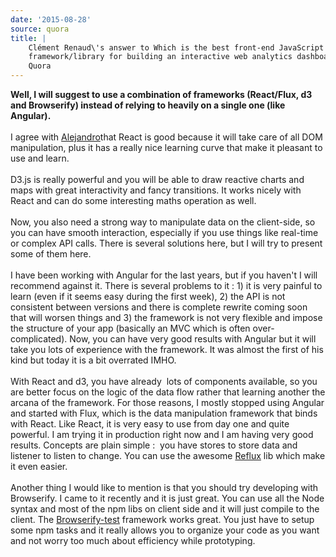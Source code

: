 ```yaml
---
date: '2015-08-28'
source: quora
title: |
    Clément Renaud\'s answer to Which is the best front-end JavaScript
    framework/library for building an interactive web analytics dashboard? -
    Quora
---
```


**Well, I will suggest to use a combination of frameworks (React/Flux,
d3 and Browserify) instead of relying to heavily on a single one (like
Angular).**\
\
I agree with
[Alejandro](http://quora.com/profile/Alejandro-Mart%C3%ADnez-12)that
React is good because it will take care of all DOM manipulation, plus it
has a really nice learning curve that make it pleasant to use and
learn.\
\
D3.js is really powerful and you will be able to draw reactive charts
and maps with great interactivity and fancy transitions. It works nicely
with React and can do some interesting maths operation as well.\
\
Now, you also need a strong way to manipulate data on the client-side,
so you can have smooth interaction, especially if you use things like
real-time or complex API calls. There is several solutions here, but I
will try to present some of them here.\
\
I have been working with Angular for the last years, but if you haven\'t
I will recommend against it. There is several problems to it : 1) it is
very painful to learn (even if it seems easy during the first week), 2)
the API is not consistent between versions and there is complete rewrite
coming soon that will worsen things and 3) the framework is not very
flexible and impose the structure of your app (basically an MVC which is
often over-complicated). Now, you can have very good results with
Angular but it will take you lots of experience with the framework. It
was almost the first of his kind but today it is a bit overrated IMHO.\
\
With React and d3, you have already  lots of components available, so
you are better focus on the logic of the data flow rather that learning
another the arcana of the framework. For those reasons, I mostly stopped
using Angular and started with Flux, which is the data manipulation
framework that binds with React. Like React, it is very easy to use from
day one and quite powerful. I am trying it in production right now and I
am having very good results. Concepts are plain simple :  you have
stores to store data and listener to listen to change. You can use the
awesome [Reflux](https://github.com/reflux/refluxjs) lib which make it
even easier.\
\
Another thing I would like to mention is that you should try developing
with Browserify. I came to it recently and it is just great. You can use
all the Node syntax and most of the npm libs on client side and it will
just compile to the client. The
[Browserify-test](https://github.com/alekseykulikov/browserify-test)
framework works great. You just have to setup some npm tasks and it
really allows you to organize your code as you want and not worry too
much about efficiency while prototyping.
